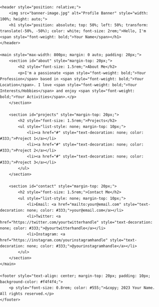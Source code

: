 <!DOCTYPE html>
<html lang="en">
<head>
    <meta charset="UTF-8">
    <meta name="viewport" content="width=device-width, initial-scale=1.0">
    <title>Your GitHub Profile</title>
</head>
<body style="font-family: Arial, sans-serif; line-height: 1.6; margin: 0; padding: 0;">

    <header style="position: relative;">
        <img src="banner-image.jpg" alt="Profile Banner" style="width: 100%; height: auto;">
        <h1 style="position: absolute; top: 50%; left: 50%; transform: translate(-50%, -50%); color: white; font-size: 2rem;">Hello, I'm <span style="font-weight: bold;">Your Name</span></h1>
    </header>

    <main style="max-width: 800px; margin: 0 auto; padding: 20px;">
        <section id="about" style="margin-top: 20px;">
            <h2 style="font-size: 1.5rem;">About Me</h2>
            <p>I'm a passionate <span style="font-weight: bold;">Your Profession</span> based in <span style="font-weight: bold;">Your Location</span>. I love <span style="font-weight: bold;">Your Interests/Hobbies</span> and enjoy <span style="font-weight: bold;">Your Activities</span>.</p>
        </section>

        <section id="projects" style="margin-top: 20px;">
            <h2 style="font-size: 1.5rem;">Projects</h2>
            <ul style="list-style: none; margin-top: 10px;">
                <li><a href="#" style="text-decoration: none; color: #333;">Project 1</a></li>
                <li><a href="#" style="text-decoration: none; color: #333;">Project 2</a></li>
                <li><a href="#" style="text-decoration: none; color: #333;">Project 3</a></li>
            </ul>
        </section>

        <section id="contact" style="margin-top: 20px;">
            <h2 style="font-size: 1.5rem;">Contact Me</h2>
            <ul style="list-style: none; margin-top: 10px;">
                <li>Email: <a href="mailto:your@email.com" style="text-decoration: none; color: #333;">your@email.com</a></li>
                <li>Twitter: <a href="https://twitter.com/yourtwitterhandle" style="text-decoration: none; color: #333;">@yourtwitterhandle</a></li>
                <li>Instagram: <a href="https://instagram.com/yourinstagramhandle" style="text-decoration: none; color: #333;">@yourinstagramhandle</a></li>
            </ul>
        </section>
    </main>

    <footer style="text-align: center; margin-top: 20px; padding: 10px; background-color: #f4f4f4;">
        <p style="font-size: 0.8rem; color: #555;">&copy; 2023 Your Name. All rights reserved.</p>
    </footer>

</body>
</html>
